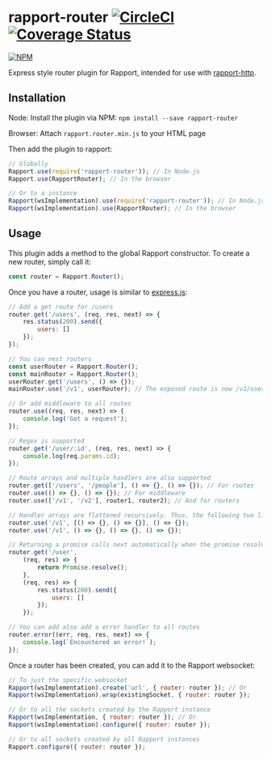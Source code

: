 # rapport-router [![CircleCI](https://circleci.com/gh/miratronix/rapport-router.svg?style=shield)](https://circleci.com/gh/miratronix/rapport-router) [![Coverage Status](https://coveralls.io/repos/github/miratronix/rapport-router/badge.svg)](https://coveralls.io/github/miratronix/rapport-router)
[![NPM](https://nodei.co/npm/rapport-router.png)](https://npmjs.org/package/rapport-router)

Express style router plugin for Rapport, intended for use with [rapport-http](https://github.com/miratronix/rapport-http).

## Installation
Node: Install the plugin via NPM: `npm install --save rapport-router`

Browser: Attach `rapport.router.min.js` to your HTML page

Then add the plugin to rapport:
```javascript
// Globally
Rapport.use(require('rapport-router')); // In Node.js
Rapport.use(RapportRouter); // In the browser

// Or to a instance
Rapport(wsImplementation).use(require('rapport-router')); // In Node.js
Rapport(wsImplementation).use(RapportRouter); // In the browser
```

## Usage
This plugin adds a method to the global Rapport constructor. To create a new router, simply call it:
```javascript
const router = Rapport.Router();
```

Once you have a router, usage is similar to [express.js](https://expressjs.com/en/guide/routing.html):
```javascript
// Add a get route for /users
router.get('/users', (req, res, next) => {
    res.status(200).send({
        users: []
    });
});

// You can nest routers
const userRouter = Rapport.Router();
const mainRouter = Rapport.Router();
userRouter.get('/users', () => {});
mainRouter.use('/v1', userRouter); // The exposed route is now /v1/users

// Or add middleware to all routes
router.use((req, res, next) => {
    console.log('Got a request'); 
});

// Regex is supported
router.get('/user/:id', (req, res, next) => {
    console.log(req.params.id);
});

// Route arrays and multiple handlers are also supported
router.get(['/users', '/people'], () => {}, () => {}); // For routes
router.use(() => {}, () => {}); // For middleware
router.use(['/v1', '/v2'], router1, router2); // And for routers

// Handler arrays are flattened recursively. Thus, the following two lines are equivalent
router.use('/v1', [() => {}, () => {}], () => {});
router.use('/v1', () => {}, () => {}, () => {});

// Returning a promise calls next automatically when the promise resolves
router.get('/user', 
    (req, res) => {
        return Promise.resolve();
    },
    (req, res) => {
        res.status(200).send({
            users: []
        });
    });

// You can add also add a error handler to all routes
router.error((err, req, res, next) => {
    console.log(`Encountered an error!`);
});
```

Once a router has been created, you can add it to the Rapport websocket:
```javascript
// To just the specific websocket
Rapport(wsImplementation).create('url', { router: router }); // Or
Rapport(wsImplementation).wrap(existingSocket, { router: router });

// Or to all the sockets created by the Rapport instance
Rapport(wsImplementation, { router: router }); // Or
Rapport(wsImplementation).configure({ router: router });

// Or to all sockets created by all Rapport instances
Rapport.configure({ router: router });
```
